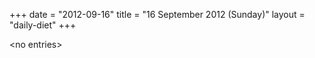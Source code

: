 +++
date = "2012-09-16"
title = "16 September 2012 (Sunday)"
layout = "daily-diet"
+++


\<no entries\>

